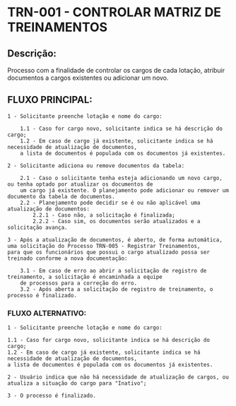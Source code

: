 # TRN-001 - CONTROLAR MATRIZ DE TREINAMENTOS #

## Descrição: ##

Processo com a finalidade de controlar os cargos de cada lotação, atribuir documentos a cargos existentes
ou adicionar um novo.

## FLUXO PRINCIPAL: ##

    1 - Solicitante preenche lotação e nome do cargo:

        1.1 - Caso for cargo novo, solicitante indica se há descrição do cargo;
        1.2 - Em caso de cargo já existente, solicitante indica se há necessidade de atualização de documentos,
        a lista de documentos é populada com os documentos já existentes.

    2 - Solicitante adiciona ou remove documentos da tabela:

        2.1 - Caso o solicitante tenha esteja adicionando um novo cargo, ou tenha optado por atualizar os documentos de
        um cargo já existente. O planejamento pode adicionar ou remover um documento da tabela de documentos.
        2.2 - Planejamento pode decidir se é ou não aplicável uma atualização de documentos:
            2.2.1 - Caso não, a solicitação é finalizada;
            2.2.2 - Caso sim, os documentos serão atualizados e a solicitação avança.

    3 - Após a atualização de documentos, é aberto, de forma automática, uma solicitação do Processo TRN-005 - Registrar Treinamentos,
    para que os funcionários que possui o cargo atualizado possa ser treinado conforme a nova documentação:

        3.1 - Em caso de erro ao abrir a solicitação de registro de treinamento, a solicitação é encaminhada a equipe
        de processos para a correção do erro.
        3.2 - Após aberta a solicitação de registro de treinamento, o processo é finalizado.

### FLUXO ALTERNATIVO: ###

    1 - Solicitante preenche lotação e nome do cargo:

    1.1 - Caso for cargo novo, solicitante indica se há descrição do cargo;
    1.2 - Em caso de cargo já existente, solicitante indica se há necessidade de atualização de documentos,
    a lista de documentos é populada com os documentos já existentes.

    2 - Usuário indica que não há necessidade de atualização de cargos, ou atualiza a situação do cargo para "Inativo";

    3 - O processo é finalizado.